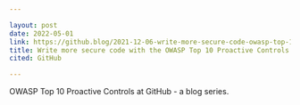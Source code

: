 ```yaml
---

layout: post
date: 2022-05-01
link: https://github.blog/2021-12-06-write-more-secure-code-owasp-top-10-proactive-controls/
title: Write more secure code with the OWASP Top 10 Proactive Controls
cited: GitHub

---
```


OWASP Top 10 Proactive Controls at GitHub - a blog series. 